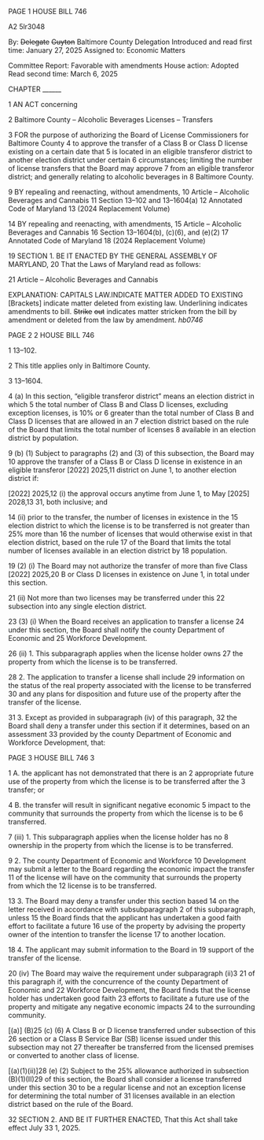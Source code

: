 PAGE 1
HOUSE BILL 746

A2 5lr3048

By: ~~Delegate~~ ~~Guyton~~ Baltimore County Delegation
Introduced and read first time: January 27, 2025
Assigned to: Economic Matters

Committee Report: Favorable with amendments
House action: Adopted
Read second time: March 6, 2025

CHAPTER ______

1 AN ACT concerning

2 Baltimore County – Alcoholic Beverages Licenses – Transfers

3 FOR the purpose of authorizing the Board of License Commissioners for Baltimore County
4 to approve the transfer of a Class B or Class D license existing on a certain date that
5 is located in an eligible transferor district to another election district under certain
6 circumstances; limiting the number of license transfers that the Board may approve
7 from an eligible transferor district; and generally relating to alcoholic beverages in
8 Baltimore County.

9 BY repealing and reenacting, without amendments,
10 Article – Alcoholic Beverages and Cannabis
11 Section 13–102 and 13–1604(a)
12 Annotated Code of Maryland
13 (2024 Replacement Volume)

14 BY repealing and reenacting, with amendments,
15 Article – Alcoholic Beverages and Cannabis
16 Section 13–1604(b), (c)(6), and (e)(2)
17 Annotated Code of Maryland
18 (2024 Replacement Volume)

19 SECTION 1. BE IT ENACTED BY THE GENERAL ASSEMBLY OF MARYLAND,
20 That the Laws of Maryland read as follows:

21 Article – Alcoholic Beverages and Cannabis

EXPLANATION: CAPITALS LAW.INDICATE MATTER ADDED TO EXISTING
[Brackets] indicate matter deleted from existing law.
Underlining indicates amendments to bill.
~~Strike~~ ~~out~~ indicates matter stricken from the bill by amendment or deleted from the law by
amendment. *hb0746*

PAGE 2
2 HOUSE BILL 746

1 13–102.

2 This title applies only in Baltimore County.

3 13–1604.

4 (a) In this section, “eligible transferor district” means an election district in which
5 the total number of Class B and Class D licenses, excluding exception licenses, is 10% or
6 greater than the total number of Class B and Class D licenses that are allowed in an
7 election district based on the rule of the Board that limits the total number of licenses
8 available in an election district by population.

9 (b) (1) Subject to paragraphs (2) and (3) of this subsection, the Board may
10 approve the transfer of a Class B or Class D license in existence in an eligible transferor
[2022] 2025,11 district on June 1, to another election district if:

[2022] 2025,12 (i) the approval occurs anytime from June 1, to May
[2025] 2028,13 31, both inclusive; and

14 (ii) prior to the transfer, the number of licenses in existence in the
15 election district to which the license is to be transferred is not greater than 25% more than
16 the number of licenses that would otherwise exist in that election district, based on the rule
17 of the Board that limits the total number of licenses available in an election district by
18 population.

19 (2) (i) The Board may not authorize the transfer of more than five Class
[2022] 2025,20 B or Class D licenses in existence on June 1, in total under this section.

21 (ii) Not more than two licenses may be transferred under this
22 subsection into any single election district.

23 (3) (i) When the Board receives an application to transfer a license
24 under this section, the Board shall notify the county Department of Economic and
25 Workforce Development.

26 (ii) 1. This subparagraph applies when the license holder owns
27 the property from which the license is to be transferred.

28 2. The application to transfer a license shall include
29 information on the status of the real property associated with the license to be transferred
30 and any plans for disposition and future use of the property after the transfer of the license.

31 3. Except as provided in subparagraph (iv) of this paragraph,
32 the Board shall deny a transfer under this section if it determines, based on an assessment
33 provided by the county Department of Economic and Workforce Development, that:

PAGE 3
HOUSE BILL 746 3

1 A. the applicant has not demonstrated that there is an
2 appropriate future use of the property from which the license is to be transferred after the
3 transfer; or

4 B. the transfer will result in significant negative economic
5 impact to the community that surrounds the property from which the license is to be
6 transferred.

7 (iii) 1. This subparagraph applies when the license holder has no
8 ownership in the property from which the license is to be transferred.

9 2. The county Department of Economic and Workforce
10 Development may submit a letter to the Board regarding the economic impact the transfer
11 of the license will have on the community that surrounds the property from which the
12 license is to be transferred.

13 3. The Board may deny a transfer under this section based
14 on the letter received in accordance with subsubparagraph 2 of this subparagraph, unless
15 the Board finds that the applicant has undertaken a good faith effort to facilitate a future
16 use of the property by advising the property owner of the intention to transfer the license
17 to another location.

18 4. The applicant may submit information to the Board in
19 support of the transfer of the license.

20 (iv) The Board may waive the requirement under subparagraph (ii)3
21 of this paragraph if, with the concurrence of the county Department of Economic and
22 Workforce Development, the Board finds that the license holder has undertaken good faith
23 efforts to facilitate a future use of the property and mitigate any negative economic impacts
24 to the surrounding community.

[(a)] (B)25 (c) (6) A Class B or D license transferred under subsection of this
26 section or a Class B Service Bar (SB) license issued under this subsection may not
27 thereafter be transferred from the licensed premises or converted to another class of license.

[(a)(1)(ii)]28 (e) (2) Subject to the 25% allowance authorized in subsection
(B)(1)(II)29 of this section, the Board shall consider a license transferred under this section
30 to be a regular license and not an exception license for determining the total number of
31 licenses available in an election district based on the rule of the Board.

32 SECTION 2. AND BE IT FURTHER ENACTED, That this Act shall take effect July
33 1, 2025.